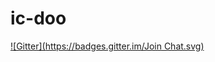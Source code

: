 # ic-doo
[![Gitter](https://badges.gitter.im/Join Chat.svg)](https://gitter.im/lidolee/ic-doo?utm_source=badge&utm_medium=badge&utm_campaign=pr-badge&utm_content=badge)